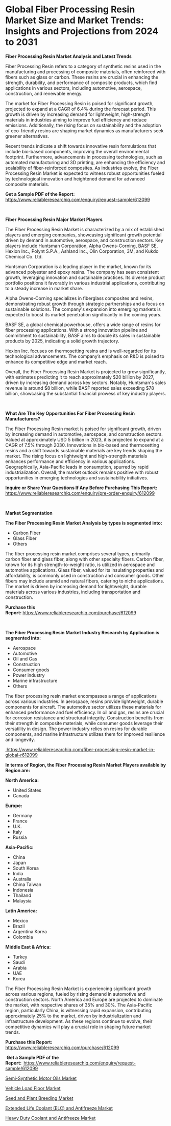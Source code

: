 <p><h1>Global Fiber Processing Resin Market Size and Market Trends: Insights and Projections from 2024 to 2031</h1></p><p><strong>Fiber Processing Resin Market Analysis and Latest Trends</strong></p>
<p><p>Fiber Processing Resin refers to a category of synthetic resins used in the manufacturing and processing of composite materials, often reinforced with fibers such as glass or carbon. These resins are crucial in enhancing the strength, durability, and performance of composite products, which find applications in various sectors, including automotive, aerospace, construction, and renewable energy.</p><p>The market for Fiber Processing Resin is poised for significant growth, projected to expand at a CAGR of 6.4% during the forecast period. This growth is driven by increasing demand for lightweight, high-strength materials in industries aiming to improve fuel efficiency and reduce emissions. Additionally, the rising focus on sustainability and the adoption of eco-friendly resins are shaping market dynamics as manufacturers seek greener alternatives.</p><p>Recent trends indicate a shift towards innovative resin formulations that include bio-based components, improving the overall environmental footprint. Furthermore, advancements in processing technologies, such as automated manufacturing and 3D printing, are enhancing the efficiency and scalability of fiber-reinforced composites. As industries evolve, the Fiber Processing Resin Market is expected to witness robust opportunities fueled by technological innovation and heightened demand for advanced composite materials.</p></p>
<p><strong>Get a Sample PDF of the Report:&nbsp;</strong> <a href="https://www.reliableresearchiq.com/enquiry/request-sample/612099?utm_campaign=1088&utm_medium=2&utm_source=Github&utm_content=ia&utm_term=10122024&utm_id=fiber-processing-resin">https://www.reliableresearchiq.com/enquiry/request-sample/612099</a></p>
<p>&nbsp;</p>
<p><strong>Fiber Processing Resin Major Market Players</strong></p>
<p><p>The Fiber Processing Resin Market is characterized by a mix of established players and emerging companies, showcasing significant growth potential driven by demand in automotive, aerospace, and construction sectors. Key players include Huntsman Corporation, Alpha Owens-Corning, BASF SE, Hexion Inc., Polynt S.P.A., Ashland Inc., Olin Corporation, 3M, and Kukdo Chemical Co. Ltd.</p><p>Huntsman Corporation is a leading player in the market, known for its advanced polyester and epoxy resins. The company has seen consistent growth, leveraging innovation and sustainable practices. Its diverse product portfolio positions it favorably in various industrial applications, contributing to a steady increase in market share.</p><p>Alpha Owens-Corning specializes in fiberglass composites and resins, demonstrating robust growth through strategic partnerships and a focus on sustainable solutions. The company's expansion into emerging markets is expected to boost its market penetration significantly in the coming years.</p><p>BASF SE, a global chemical powerhouse, offers a wide range of resins for fiber processing applications. With a strong innovation pipeline and commitment to sustainability, BASF aims to double its sales in sustainable products by 2025, indicating a solid growth trajectory.</p><p>Hexion Inc. focuses on thermosetting resins and is well-regarded for its technological advancements. The company’s emphasis on R&D is poised to enhance its competitive edge and market reach.</p><p>Overall, the Fiber Processing Resin Market is projected to grow significantly, with estimates predicting it to reach approximately $20 billion by 2027, driven by increasing demand across key sectors. Notably, Huntsman's sales revenue is around $8 billion, while BASF reported sales exceeding $78 billion, showcasing the substantial financial prowess of key industry players.</p></p>
<p>&nbsp;</p>
<p><strong>What Are The Key Opportunities For Fiber Processing Resin Manufacturers?</strong></p>
<p><p>The Fiber Processing Resin market is poised for significant growth, driven by increasing demand in automotive, aerospace, and construction sectors. Valued at approximately USD 5 billion in 2023, it is projected to expand at a CAGR of 7.5% through 2030. Innovations in bio-based and thermosetting resins and a shift towards sustainable materials are key trends shaping the market. The rising focus on lightweight and high-strength materials enhances performance and efficiency in various applications. Geographically, Asia-Pacific leads in consumption, spurred by rapid industrialization. Overall, the market outlook remains positive with robust opportunities in emerging technologies and sustainability initiatives.</p></p>
<p><strong>Inquire or Share Your Questions If Any Before Purchasing This Report:</strong> <a href="https://www.reliableresearchiq.com/enquiry/pre-order-enquiry/612099?utm_campaign=1088&utm_medium=2&utm_source=Github&utm_content=ia&utm_term=10122024&utm_id=fiber-processing-resin">https://www.reliableresearchiq.com/enquiry/pre-order-enquiry/612099</a></p>
<p>&nbsp;</p>
<p><strong>Market Segmentation</strong></p>
<p><strong>The Fiber Processing Resin Market Analysis by types is segmented into:</strong></p>
<p><ul><li>Carbon Fiber</li><li>Glass Fiber</li><li>Others</li></ul></p>
<p><p>The fiber processing resin market comprises several types, primarily carbon fiber and glass fiber, along with other specialty fibers. Carbon fiber, known for its high strength-to-weight ratio, is utilized in aerospace and automotive applications. Glass fiber, valued for its insulating properties and affordability, is commonly used in construction and consumer goods. Other fibers may include aramid and natural fibers, catering to niche applications. The market is driven by increasing demand for lightweight, durable materials across various industries, including transportation and construction.</p></p>
<p><strong>Purchase this Report:&nbsp;</strong><a href="https://www.reliableresearchiq.com/purchase/612099?utm_campaign=1088&utm_medium=2&utm_source=Github&utm_content=ia&utm_term=10122024&utm_id=fiber-processing-resin">https://www.reliableresearchiq.com/purchase/612099</a></p>
<p>&nbsp;</p>
<p><strong>The Fiber Processing Resin Market Industry Research by Application is segmented into:</strong></p>
<p><ul><li>Aerospace</li><li>Automotive</li><li>Oil and Gas</li><li>Construction</li><li>Consumer goods</li><li>Power industry</li><li>Marine infrastructure</li><li>Others</li></ul></p>
<p><p>The fiber processing resin market encompasses a range of applications across various industries. In aerospace, resins provide lightweight, durable components for aircraft. The automotive sector utilizes these materials for enhanced performance and fuel efficiency. In oil and gas, resins are crucial for corrosion resistance and structural integrity. Construction benefits from their strength in composite materials, while consumer goods leverage their versatility in design. The power industry relies on resins for durable components, and marine infrastructure utilizes them for improved resilience and longevity.</p></p>
<p><a href="https://www.reliableresearchiq.com/fiber-processing-resin-market-in-global-r612099?utm_campaign=1088&utm_medium=2&utm_source=Github&utm_content=ia&utm_term=10122024&utm_id=fiber-processing-resin">&nbsp;https://www.reliableresearchiq.com/fiber-processing-resin-market-in-global-r612099</a></p>
<p><strong>In terms of Region, the Fiber Processing Resin Market Players available by Region are:</strong></p>
<p>
    <p> <strong> North America: </strong>
        <ul>
            <li>United States</li>
            <li>Canada</li>
        </ul>
        </p> 
    <p> <strong> Europe: </strong>
        <ul>
            <li>Germany</li>
            <li>France</li>
            <li>U.K.</li>
            <li>Italy</li>
            <li>Russia</li>
        </ul>
        </p> 
    <p> <strong> Asia-Pacific: </strong>
        <ul>
            <li>China</li>
            <li>Japan</li>
            <li>South Korea</li>
            <li>India</li>
            <li>Australia</li>
            <li>China Taiwan</li>
            <li>Indonesia</li>
            <li>Thailand</li>
            <li>Malaysia</li>
        </ul>
        </p> 
    <p> <strong> Latin America: </strong>
        <ul>
            <li>Mexico</li>
            <li>Brazil</li>
            <li>Argentina Korea</li>
            <li>Colombia</li>
        </ul>
        </p> 
    <p> <strong> Middle East & Africa: </strong>
        <ul>
            <li>Turkey</li>
            <li>Saudi</li>
            <li>Arabia</li>
            <li>UAE</li>
            <li>Korea</li>
        </ul>
    </p>
    </p>
<p><p>The Fiber Processing Resin Market is experiencing significant growth across various regions, fueled by rising demand in automotive and construction sectors. North America and Europe are projected to dominate the market, with respective shares of 35% and 30%. The Asia-Pacific region, particularly China, is witnessing rapid expansion, contributing approximately 25% to the market, driven by industrialization and infrastructure development. As these regions continue to evolve, their competitive dynamics will play a crucial role in shaping future market trends.</p></p>
<p><strong>Purchase this Report: </strong><a href="https://www.reliableresearchiq.com/purchase/612099?utm_campaign=1088&utm_medium=2&utm_source=Github&utm_content=ia&utm_term=10122024&utm_id=fiber-processing-resin">https://www.reliableresearchiq.com/purchase/612099</a></p>
<p>&nbsp;<strong>Get a Sample PDF of the Report:&nbsp;&nbsp;</strong><a href="https://www.reliableresearchiq.com/enquiry/request-sample/612099?utm_campaign=1088&utm_medium=2&utm_source=Github&utm_content=ia&utm_term=10122024&utm_id=fiber-processing-resin">https://www.reliableresearchiq.com/enquiry/request-sample/612099</a></p>
<p><strong></strong></p>
<p><p><a href="https://www.linkedin.com/pulse/comprehensive-semi-synthetic-motor-oils-market-report-projected-p2swf?utm_campaign=1088&utm_medium=2&utm_source=Github&utm_content=ia&utm_term=10122024&utm_id=fiber-processing-resin">Semi-Synthetic Motor Oils Market</a></p><p><a href="https://www.linkedin.com/pulse/driving-forces-global-vehicle-load-floor-market-trends-applications-dv9tf?utm_campaign=1088&utm_medium=2&utm_source=Github&utm_content=ia&utm_term=10122024&utm_id=fiber-processing-resin">Vehicle Load Floor Market</a></p><p><a href="https://www.linkedin.com/pulse/navigating-seed-plant-breeding-market-financial-insights-e84ce?utm_campaign=1088&utm_medium=2&utm_source=Github&utm_content=ia&utm_term=10122024&utm_id=fiber-processing-resin">Seed and Plant Breeding Market</a></p><p><a href="https://www.linkedin.com/pulse/extended-life-coolant-elc-antifreeze-market-analysis-report-in6sf?utm_campaign=1088&utm_medium=2&utm_source=Github&utm_content=ia&utm_term=10122024&utm_id=fiber-processing-resin">Extended Life Coolant (ELC) and Antifreeze Market</a></p><p><a href="https://www.linkedin.com/pulse/growth-potential-heavy-duty-coolant-antifreeze-market-trend-tlgjf?utm_campaign=1088&utm_medium=2&utm_source=Github&utm_content=ia&utm_term=10122024&utm_id=fiber-processing-resin">Heavy Duty Coolant and Antifreeze Market</a></p></p>